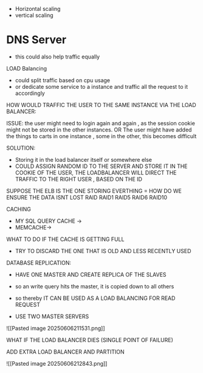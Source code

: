 
- Horizontal scaling 
- vertical scaling


# DNS Server

- this could also help traffic equally

LOAD Balancing

- could split traffic based on cpu usage
- or dedicate some service to a instance and traffic all the request to it accordingly 




HOW WOULD TRAFFIC THE USER TO THE SAME INSTANCE VIA THE LOAD BALANCER:

ISSUE: the user might need to login again and again , as the session cookie might not be stored in the other instances. OR The user might have added the things to carts in one instance , some in the other, this becomes difficult 


SOLUTION:
- Storing it in the load balancer itself or somewhere else
- COULD ASSIGN RANDOM ID TO THE SERVER AND STORE IT IN THE COOKIE OF THE USER, THE LOADBALANCER WILL DIRECT THE TRAFFIC TO THE RIGHT USER , BASED ON THE ID
  

SUPPOSE THE ELB IS THE ONE STORING EVERTHING = HOW DO WE ENSURE THE DATA ISNT LOST
RAID
RAID1
RAID5
RAID6
RAID10




CACHING


- MY SQL QUERY CACHE ->
- MEMCACHE->


WHAT TO DO IF THE CACHE IS GETTING FULL
- TRY TO DISCARD THE ONE THAT IS OLD AND LESS RECENTLY USED



DATABASE REPLICATION:

- HAVE ONE MASTER AND CREATE REPLICA OF THE SLAVES
- so an write query hits the master, it is copied down to all others
- so thereby IT CAN BE USED AS A LOAD BALANCING FOR READ REQUEST



- USE TWO MASTER SERVERS


![[Pasted image 20250606211531.png]]


WHAT IF THE LOAD BALANCER DIES (SINGLE POINT OF FAILURE)


ADD EXTRA LOAD BALANCER AND PARTITION 

![[Pasted image 20250606212843.png]]


